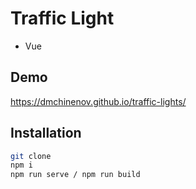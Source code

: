 # Traffic Light

- Vue
## Demo

https://dmchinenov.github.io/traffic-lights/
## Installation
```sh
git clone
npm i
npm run serve / npm run build
```